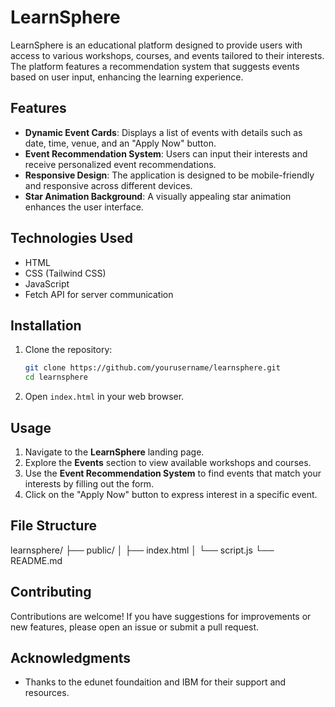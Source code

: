 # LearnSphere

LearnSphere is an educational platform designed to provide users with access to various workshops, courses, and events tailored to their interests. The platform features a recommendation system that suggests events based on user input, enhancing the learning experience.

## Features

- **Dynamic Event Cards**: Displays a list of events with details such as date, time, venue, and an "Apply Now" button.
- **Event Recommendation System**: Users can input their interests and receive personalized event recommendations.
- **Responsive Design**: The application is designed to be mobile-friendly and responsive across different devices.
- **Star Animation Background**: A visually appealing star animation enhances the user interface.

## Technologies Used

- HTML
- CSS (Tailwind CSS)
- JavaScript
- Fetch API for server communication

## Installation

1. Clone the repository:
   ```bash
   git clone https://github.com/yourusername/learnsphere.git
   cd learnsphere
   ```

2. Open `index.html` in your web browser.

## Usage

1. Navigate to the **LearnSphere** landing page.
2. Explore the **Events** section to view available workshops and courses.
3. Use the **Event Recommendation System** to find events that match your interests by filling out the form.
4. Click on the "Apply Now" button to express interest in a specific event.

## File Structure

learnsphere/
├── public/
│ ├── index.html
│ └── script.js
└── README.md


## Contributing

Contributions are welcome! If you have suggestions for improvements or new features, please open an issue or submit a pull request.


## Acknowledgments

- Thanks to the edunet foundaition  and IBM for their support and resources.